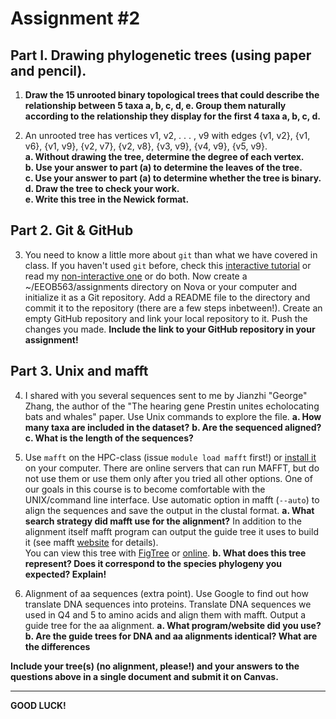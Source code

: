 Assignment #2
===
Part I. Drawing phylogenetic trees (using paper and pencil).
---
1) **Draw the 15 unrooted binary topological trees that could describe the relationship between 5 taxa a, b, c, d, e. Group them naturally according to the relationship they display for the first 4 taxa a, b, c, d.**

2) An unrooted tree has vertices v1, v2, . . . , v9 with edges {v1, v2}, {v1, v6}, {v1, v9}, {v2, v7}, {v2, v8}, {v3, v9}, {v4, v9}, {v5, v9}.  
**a. Without drawing the tree, determine the degree of each vertex.  
b. Use your answer to part (a) to determine the leaves of the tree.  
c. Use your answer to part (a) to determine whether the tree is binary.  
d. Draw the tree to check your work.  
e. Write this tree in the Newick format.**

Part 2. Git & GitHub 
---  
3) You need to know a little more about `git` than what we have covered in class. 
If you haven't used `git` before, check this [interactive tutorial](https://try.github.io/) or read my [non-interactive one](https://data-skills.github.io/tutorials/git.pdf) or do both. 
Now create a ~/EEOB563/assignments directory on Nova or your computer and initialize it as a Git repository. 
Add a README file to the directory and commit it to the repository (there are a few steps inbetween!). 
Create an empty GitHub repository and link your local repository to it. Push the changes you made.
**Include the link to your GitHub repository in your assignment!**

Part 3. Unix and mafft 
---  
4) I shared with you several sequences sent to me by Jianzhi "George" Zhang, the author of the "The hearing gene Prestin unites echolocating bats and whales" paper.
Use Unix commands to explore the file. 
**a. How many taxa are included in the dataset?**
**b. Are the sequenced aligned?**
**c. What is the length of the sequences?**

1) Use `mafft` on the HPC-class (issue `module load mafft` first!) or [install it](https://mafft.cbrc.jp/alignment/software/) on your computer. 
There are online servers that can run MAFFT, but do not use them or use them only after you tried all other options. 
One of our goals in this course is to become comfortable with the UNIX/command line interface.
Use automatic option in mafft (`--auto`) to align the sequences and save the output in the clustal format.
**a. What search strategy did mafft use for the alignment?**
In addition to the alignment itself mafft program can output the guide tree it uses to build it (see mafft [website](http://mafft.cbrc.jp/alignment/software/tips0.html) for details).  
You can view this tree with [FigTree](http://tree.bio.ed.ac.uk/software/figtree) or [online](https://itol.embl.de/). 
**b. What does this tree represent? Does it correspond to the species phylogeny you expected? Explain!**

6) Alignment of aa sequences (extra point).
Use Google to find out how translate DNA sequences into proteins.
Translate DNA sequences we used in Q4 and 5 to amino acids and align them with mafft.
Output a guide tree for the aa alignment.
**a. What program/website did you use?**
**b. Are the guide trees for DNA and aa alignments identical? What are the differences**

**Include your tree(s) (no alignment, please!) and your answers to the questions above in a single document and submit it on Canvas.**

---
**GOOD LUCK!**
